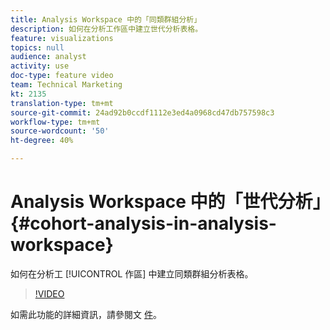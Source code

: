```yaml
---
title: Analysis Workspace 中的「同類群組分析」
description: 如何在分析工作區中建立世代分析表格。
feature: visualizations
topics: null
audience: analyst
activity: use
doc-type: feature video
team: Technical Marketing
kt: 2135
translation-type: tm+mt
source-git-commit: 24ad92b0ccdf1112e3ed4a0968cd47db757598c3
workflow-type: tm+mt
source-wordcount: '50'
ht-degree: 40%

---
```



# Analysis Workspace 中的「世代分析」{#cohort-analysis-in-analysis-workspace}

如何在分析工 [!UICONTROL 作區] 中建立同類群組分析表格。

>[!VIDEO](https://video.tv.adobe.com/v/23990/?quality=12)

如需此功能的詳細資訊，請參閱文 [件](https://marketing.adobe.com/resources/help/zh_TW/analytics/analysis-workspace/cohort_analysis.html)。
